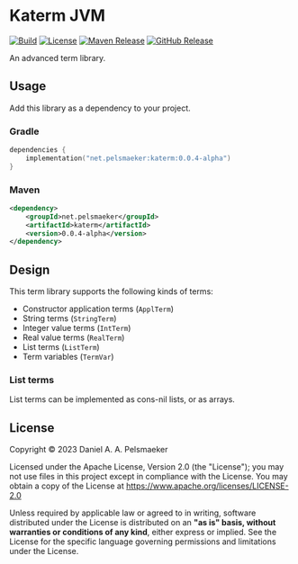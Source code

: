 # Katerm JVM
[![Build][github-build-badge]][github-build]
[![License][license-badge]][license]
[![Maven Release][maven-release-badge]][maven-release]
[![GitHub Release][github-release-badge]][github-release]

An advanced term library.

## Usage
Add this library as a dependency to your project.

### Gradle
```kotlin
dependencies {
    implementation("net.pelsmaeker:katerm:0.0.4-alpha")
}
```

### Maven
```xml
<dependency>
    <groupId>net.pelsmaeker</groupId>
    <artifactId>katerm</artifactId>
    <version>0.0.4-alpha</version>
</dependency>
```

## Design
This term library supports the following kinds of terms:

- Constructor application terms (`ApplTerm`)
- String terms (`StringTerm`)
- Integer value terms (`IntTerm`)
- Real value terms (`RealTerm`)
- List terms (`ListTerm`)
- Term variables (`TermVar`)

### List terms
List terms can be implemented as cons-nil lists, or as arrays.

## License
Copyright © 2023 Daniel A. A. Pelsmaeker

Licensed under the Apache License, Version 2.0 (the "License"); you may not use files in this project except in compliance with the License. You may obtain a copy of the License at <https://www.apache.org/licenses/LICENSE-2.0>

Unless required by applicable law or agreed to in writing, software distributed under the License is distributed on an **"as is" basis, without warranties or conditions of any kind**, either express or implied. See the License for the specific language governing permissions and limitations under the License.

[github-build-badge]: https://github.com/Virtlink/katerm/actions/workflows/build.yaml/badge.svg
[github-build]: https://github.com/Virtlink/katerm/actions
[license-badge]: https://img.shields.io/github/license/Virtlink/katerm
[license]: https://github.com/Virtlink/katerm/blob/main/LICENSE
[maven-release-badge]: https://img.shields.io/maven-central/v/net.pelsmaeker/katerm
[maven-release]: https://mvnrepository.com/artifact/net.pelsmaeker/katerm
[github-release-badge]: https://img.shields.io/github/v/release/Virtlink/katerm
[github-release]: https://github.com/Virtlink/katerm/releases
